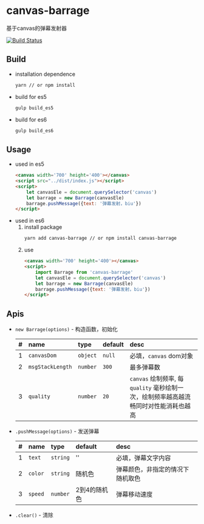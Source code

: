 # canvas-barrage

基于canvas的弹幕发射器

[![Build Status](https://travis-ci.org/zhaofinger/canvas-barrage.svg?branch=master)](https://travis-ci.org/zhaofinger/canvas-barrage)

## Build

- installation dependence
    ```bash
    yarn // or npm install
    ```

- build for es5
    ```bash
    gulp build_es5
    ```

- build for es6
    ```bash
    gulp build_es6
    ```

## Usage

- used in es5
    ```html
    <canvas width='700' height='400'></canvas>
    <script src="../dist/index.js"></script>
    <script>
        let canvasEle = document.querySelector('canvas')
        let barrage = new Barrage(canvasEle)
        barrage.pushMessage({text: '弹幕发射，biu'})
    </script>
    ```
- used in es6
    1. install package
        ```bash
        yarn add canvas-barrage // or npm install canvas-barrage
        ````
    1. use
        ```html
        <canvas width='700' height='400'></canvas>
        <script>
            import Barrage from 'canvas-barrage'
            let canvasEle = document.querySelector('canvas')
            let barrage = new Barrage(canvasEle)
            barrage.pushMessage({text: '弹幕发射，biu'})
        </script>
        ```
## Apis

- `new Barrage(options)` - 构造函数，初始化

    | # | name | type | default | desc |
    | :--- | :--- |:--- | :--- | :--- |
    | 1 | `canvasDom` | `object` | `null` | 必填，`canvas` dom对象 |
    | 2 | `msgStackLength` | `number` | `300` | 最多弹幕数 |
    | 3 | `quality` | `number` | `20` | `canvas` 绘制频率, 每 `quality` 毫秒绘制一次，绘制频率越高越流畅同时对性能消耗也越高 |

- `.pushMessage(options)` - 发送弹幕

    | # | name | type | default | desc |
    | :--- | :--- |:--- | :--- | :--- |
    | 1 | `text` | `string` | '' | 必填，弹幕文字内容 |
    | 2 | `color` | `string` | 随机色 | 弹幕颜色，非指定的情况下随机取色 |
    | 3 | `speed` | `number` | 2到4的随机色 | 弹幕移动速度 |

- `.clear()` - 清除